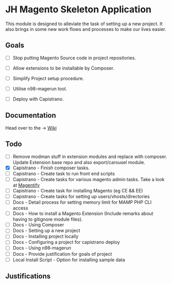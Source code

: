 # JH Magento Skeleton Application #

This module is designed to alleviate the task of setting up a new project. It also brings in some new work flows and processes to make our lives easier.

## Goals ##

- [ ] Stop putting Magento Source code in project repositories.
- [ ] Allow extensions to be installable by Composer.
- [ ] Simplify Project setup procedure.
- [ ] Utilise n98-magerun tool.
- [ ] Deploy with Capistrano.


## Documentation ##

Head over to the -> [Wiki](https://bitbucket.org/AydinHassan/jh_magento_skeleton/wiki/Home)

## Todo ##
- [ ] Remove modman stuff in extension modules and replace with composer. Update Extension base repo and also export/carousel module.
- [x] Capistrano - Finish composer tasks.
- [ ] Capistrano - Create task to run front end scripts
- [ ] Capistrano - Create tasks for various magento admin tasks. Take a look at [Magentify](https://github.com/alistairstead/Magentify)
- [ ] Capistrano - Create task for installing Magento (eg CE && EE)
- [ ] Capistrano - Create tasks for setting up users/vhosts/directories
- [ ] Docs - Detail process for setting memory limit for MAMP PHP CLI access
- [ ] Docs - How to install a Magento Extension (Include remarks about having to gitignore module files).
- [ ] Docs - Using Composer
- [ ] Docs - Setting up a new project
- [ ] Docs - Installing project locally
- [ ] Docs - Configuring a project for capistrano deploy
- [ ] Docs - Using n98-magerun
- [ ] Docs - Provide justification for goals of project
- [ ] Local Install Script - Option for installing sample data

## Justifications ##